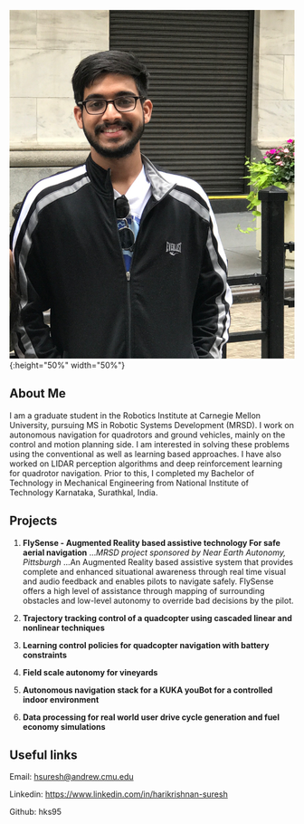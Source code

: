 ![Image](/assets/dp.JPG){:height="50%" width="50%"}

## About Me

I am a graduate student in the Robotics Institute at Carnegie Mellon University, pursuing MS in Robotic Systems Development (MRSD). I work on autonomous navigation for quadrotors and ground vehicles, mainly on the control and motion planning side. I am interested in solving these problems using the conventional as well as learning based approaches. I have also worked on LIDAR perception algorithms and deep reinforcement learning for quadrotor navigation. Prior to this, I completed my Bachelor of Technology in Mechanical Engineering from National Institute of Technology Karnataka, Surathkal, India. 

## Projects

1. **FlySense - Augmented Reality based assistive technology For safe aerial navigation**
...*MRSD project sponsored by Near Earth Autonomy, Pittsburgh*
...An Augmented Reality based assistive system that provides complete and enhanced situational awareness through real time visual and audio feedback and enables pilots to navigate safely. FlySense offers a high level of assistance through mapping of surrounding obstacles and low-level autonomy to override bad decisions by the pilot. 

2. **Trajectory tracking control of a quadcopter using cascaded linear and nonlinear techniques**

3. **Learning control policies for quadcopter navigation with battery constraints**

4. **Field scale autonomy for vineyards**

5. **Autonomous navigation stack for a KUKA youBot for a controlled indoor environment**

6. **Data processing for real world user drive cycle generation and fuel economy simulations**

## Useful links

Email: hsuresh@andrew.cmu.edu 

Linkedin: https://www.linkedin.com/in/harikrishnan-suresh

Github: hks95

